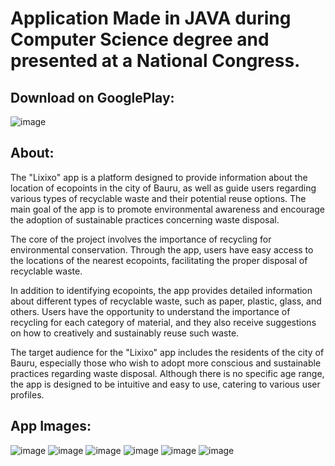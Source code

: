 # Application Made in JAVA during Computer Science degree and presented at a National Congress.


## Download on GooglePlay: 
![image](https://github.com/LorenzoLocker12/Android-Mobile-App-for-Recycling-Awareness/assets/127125142/3178b87c-3f20-4e8f-b9ee-91f3fac22dbb)

## About: 
The "Lixixo" app is a platform designed to provide information about the location of ecopoints in the city of Bauru, as well as guide users regarding various types of recyclable waste and their potential reuse options. The main goal of the app is to promote environmental awareness and encourage the adoption of sustainable practices concerning waste disposal.

The core of the project involves the importance of recycling for environmental conservation. Through the app, users have easy access to the locations of the nearest ecopoints, facilitating the proper disposal of recyclable waste.

In addition to identifying ecopoints, the app provides detailed information about different types of recyclable waste, such as paper, plastic, glass, and others. Users have the opportunity to understand the importance of recycling for each category of material, and they also receive suggestions on how to creatively and sustainably reuse such waste.

The target audience for the "Lixixo" app includes the residents of the city of Bauru, especially those who wish to adopt more conscious and sustainable practices regarding waste disposal. Although there is no specific age range, the app is designed to be intuitive and easy to use, catering to various user profiles.

## App Images: 

![image](https://github.com/LorenzoLocker12/Android-Mobile-App-for-Recycling-Awareness/assets/127125142/6a8d9ce8-cb43-4218-8e79-6c1c89a85cac)
![image](https://github.com/LorenzoLocker12/Android-Mobile-App-for-Recycling-Awareness/assets/127125142/72a2ef82-a287-4487-81cb-1bac2a9b9c33)
![image](https://github.com/LorenzoLocker12/Android-Mobile-App-for-Recycling-Awareness/assets/127125142/e74b043c-6918-4b78-b27d-362eee749af2)
![image](https://github.com/LorenzoLocker12/Android-Mobile-App-for-Recycling-Awareness/assets/127125142/c61e6433-aed1-4282-ad47-2f7ff0aa7868)
![image](https://github.com/LorenzoLocker12/Android-Mobile-App-for-Recycling-Awareness/assets/127125142/d2f3f483-2291-48df-8552-927e743af904)
![image](https://github.com/LorenzoLocker12/Android-Mobile-App-for-Recycling-Awareness/assets/127125142/15978ccc-952b-4414-9a56-4bbb6e18eb6e)




